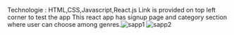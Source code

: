 Technologie : HTML,CSS,Javascript,React.js
Link is provided on top left corner to test the app
This react app has signup page and category section where user can choose among genres.![sapp1](https://github.com/abhisheksahu504/capstone-project/assets/96036672/72d2ffef-249f-4ce7-a0d2-f53ad0fd426f)
![sapp2](https://github.com/abhisheksahu504/capstone-project/assets/96036672/9160ec6c-c3ac-419e-b554-51417dbbbb80)
